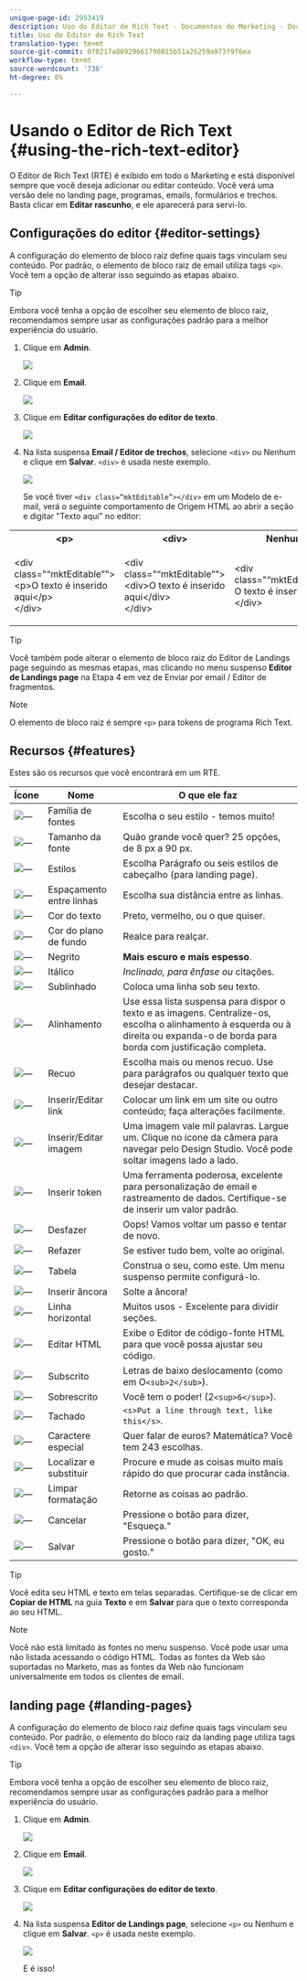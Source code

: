 ```yaml
---
unique-page-id: 2953419
description: Uso do Editor de Rich Text - Documentos do Marketing - Documentação do produto
title: Uso do Editor de Rich Text
translation-type: tm+mt
source-git-commit: 0f0217a88929661798015b51a26259a973f9f6ea
workflow-type: tm+mt
source-wordcount: '736'
ht-degree: 0%

---
```



# Usando o Editor de Rich Text {#using-the-rich-text-editor}

O Editor de Rich Text (RTE) é exibido em todo o Marketing e está disponível sempre que você deseja adicionar ou editar conteúdo. Você verá uma versão dele no landing page, programas, emails, formulários e trechos. Basta clicar em **Editar rascunho**, e ele aparecerá para servi-lo.

## Configurações do editor {#editor-settings}

A configuração do elemento de bloco raiz define quais tags vinculam seu conteúdo. Por padrão, o elemento de bloco raiz de email utiliza tags `<p>`. Você tem a opção de alterar isso seguindo as etapas abaixo.

>[!TIP]
>
>Embora você tenha a opção de escolher seu elemento de bloco raiz, recomendamos sempre usar as configurações padrão para a melhor experiência do usuário.

1. Clique em **Admin**.

   ![](assets/one.png)

1. Clique em **Email**.

   ![](assets/two.png)

1. Clique em **Editar configurações do editor de texto**.

   ![](assets/three.png)

1. Na lista suspensa **Email / Editor de trechos**, selecione `<div>` ou Nenhum e clique em **Salvar**. `<div>` é usada neste exemplo.

   ![](assets/four.png)

   Se você tiver `<div class=“mktEditable”></div>` em um Modelo de e-mail, verá o seguinte comportamento de Origem HTML ao abrir a seção e digitar &quot;Texto aqui&quot; no editor:

<table> 
 <tbody> 
  <tr> 
   <th>&lt;p&gt;</th> 
   <th>&lt;div&gt;</th> 
   <th>Nenhum</th> 
  </tr> 
  <tr> 
   <td><p>&lt;div class="“mktEditable”"&gt;<br>&lt;p&gt;O texto é inserido aqui&lt;/p&gt;<br>&lt;/div&gt;</p></td> 
   <td><p>&lt;div class="“mktEditable”"&gt;<br>&lt;div&gt;O texto é inserido aqui&lt;/div&gt;<br>&lt;/div&gt;</p></td> 
   <td><p>&lt;div class="“mktEditable”"&gt;<br>O texto é inserido aqui<br>&lt;/div&gt;</p></td> 
  </tr> 
 </tbody> 
</table>

>[!TIP]
>
>Você também pode alterar o elemento de bloco raiz do Editor de Landings page seguindo as mesmas etapas, mas clicando no menu suspenso **Editor de Landings page** na Etapa 4 em vez de Enviar por email / Editor de fragmentos.

>[!NOTE]
>
>O elemento de bloco raiz é sempre `<p>` para tokens de programa Rich Text.

## Recursos {#features}

Estes são os recursos que você encontrará em um RTE.

| Ícone | Nome | O que ele faz |
|---|---|---|
| ![—](assets/image2015-7-9-10-3a23-3a24.png) | Família de fontes | Escolha o seu estilo - temos muito! |
| ![—](assets/image2015-7-9-10-3a22-3a11.png) | Tamanho da fonte | Quão grande você quer? 25 opções, de 8 px a 90 px. |
| ![—](assets/image2015-7-9-10-3a59-3a4.png) | Estilos | Escolha Parágrafo ou seis estilos de cabeçalho (para landing page). |
| ![—](assets/image2015-7-9-10-3a20-3a1.png) | Espaçamento entre linhas | Escolha sua distância entre as linhas. |
| ![—](assets/image2015-7-9-10-3a25-3a52.png) | Cor do texto | Preto, vermelho, ou o que quiser. |
| ![—](assets/image2015-7-9-10-3a24-3a38.png) | Cor do plano de fundo | Realce para realçar. |
| ![—](assets/image2015-7-9-10-3a28-3a4.png) | Negrito | **Mais escuro e mais espesso**. |
| ![—](assets/image2015-7-9-10-3a29-3a1.png) | Itálico | *Inclinado, para ênfase ou* citações. |
| ![—](assets/image2015-7-9-10-3a30-3a56.png) | Sublinhado | Coloca uma linha sob seu texto. |
| ![—](assets/image2015-7-9-10-3a31-3a57.png) | Alinhamento | Use essa lista suspensa para dispor o texto e as imagens. Centralize-os, escolha o alinhamento à esquerda ou à direita ou expanda-o de borda para borda com justificação completa. |  | ![—](assets/image2015-7-9-10-3a32-3a47.png) | Lista | Escolha marcadores ou números na lista suspensa. Os marcadores são bons com listas e números com etapas. |
| ![—](assets/image2015-7-9-10-3a38-3a0.png) | Recuo | Escolha mais ou menos recuo. Use para parágrafos ou qualquer texto que desejar destacar. |
| ![—](assets/image2015-7-9-10-3a38-3a58.png) | Inserir/Editar link | Colocar um link em um site ou outro conteúdo; faça alterações facilmente. |
| ![—](assets/image2015-7-9-10-3a39-3a42.png) | Inserir/Editar imagem | Uma imagem vale mil palavras. Largue um. Clique no ícone da câmera para navegar pelo Design Studio. Você pode soltar imagens lado a lado. |
| ![—](assets/image2015-7-9-10-3a40-3a36.png) | Inserir token | Uma ferramenta poderosa, excelente para personalização de email e rastreamento de dados. Certifique-se de inserir um valor padrão. |
| ![—](assets/image2015-7-9-10-3a41-3a21.png) | Desfazer | Oops! Vamos voltar um passo e tentar de novo. |
| ![—](assets/image2015-7-9-10-3a42-3a13.png) | Refazer | Se estiver tudo bem, volte ao original. |
| ![—](assets/image2015-7-9-10-3a43-3a29.png) | Tabela | Construa o seu, como este. Um menu suspenso permite configurá-lo. |
| ![—](assets/image2015-7-9-10-3a45-3a1.png) | Inserir âncora | Solte a âncora! |
| ![—](assets/image2015-7-9-10-3a45-3a48.png) | Linha horizontal | Muitos usos - Excelente para dividir seções. |
| ![—](assets/image2015-10-6-12-3a12-3a17.png) | Editar HTML | Exibe o Editor de código-fonte HTML para que você possa ajustar seu código. |
| ![—](assets/image2015-7-9-10-3a47-3a36.png) | Subscrito | Letras de baixo deslocamento (como em O`<sub>2</sub>`). |
| ![—](assets/image2015-7-9-10-3a48-3a35.png) | Sobrescrito | Você tem o poder! (2`<sup>6</sup>`). |
| ![—](assets/image2015-7-9-10-3a49-3a31.png) | Tachado | `<s>Put a line through text, like this</s>`. |
| ![—](assets/image2015-7-9-10-3a50-3a11.png) | Caractere especial | Quer falar de euros? Matemática? Você tem 243 escolhas. |
| ![—](assets/image2015-7-9-10-3a52-3a26.png) | Localizar e substituir | Procure e mude as coisas muito mais rápido do que procurar cada instância. |
| ![—](assets/image2015-7-9-10-3a53-3a37.png) | Limpar formatação | Retorne as coisas ao padrão. |
| ![—](assets/image2015-7-9-10-3a55-3a2.png) | Cancelar | Pressione o botão para dizer, &quot;Esqueça.&quot; |
| ![—](assets/image2015-7-9-10-3a56-3a2.png) | Salvar | Pressione o botão para dizer, &quot;OK, eu gosto.&quot; |

>[!TIP]
>
>Você edita seu HTML e texto em telas separadas. Certifique-se de clicar em **Copiar de HTML** na guia **Texto** e em **Salvar** para que o texto corresponda ao seu HTML.

>[!NOTE]
>
>Você não está limitado às fontes no menu suspenso. Você pode usar uma não listada acessando o código HTML. Todas as fontes da Web são suportadas no Marketo, mas as fontes da Web não funcionam universalmente em todos os clientes de email.

## landing page {#landing-pages}

A configuração do elemento de bloco raiz define quais tags vinculam seu conteúdo. Por padrão, o elemento do bloco raiz da landing page utiliza tags `<div>`. Você tem a opção de alterar isso seguindo as etapas abaixo.

>[!TIP]
>
>Embora você tenha a opção de escolher seu elemento de bloco raiz, recomendamos sempre usar as configurações padrão para a melhor experiência do usuário.

1. Clique em **Admin**.

   ![](assets/one.png)

1. Clique em **Email**.

   ![](assets/two.png)

1. Clique em **Editar configurações do editor de texto**.

   ![](assets/three.png)

1. Na lista suspensa **Editor de Landings page**, selecione `<p>` ou Nenhum e clique em **Salvar**. `<p>` é usada neste exemplo.

   ![](assets/five.png)

   E é isso!
